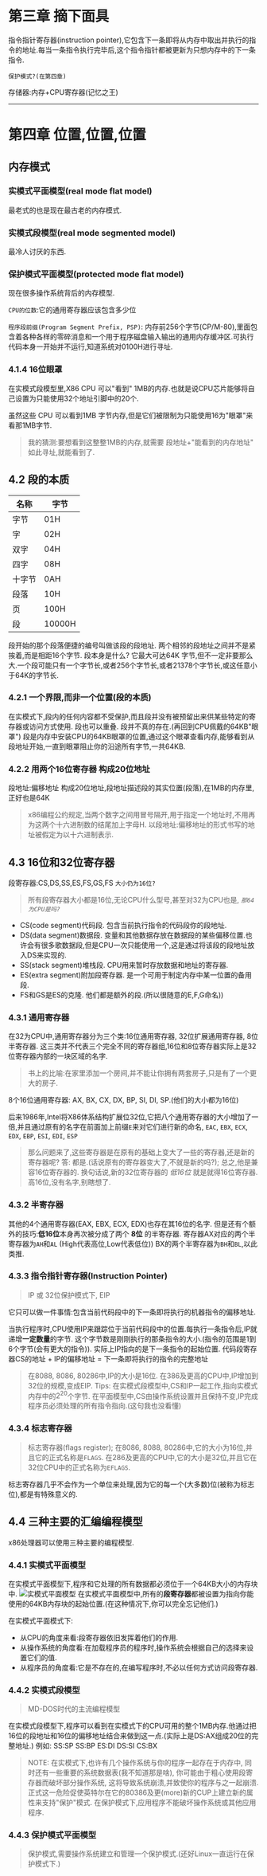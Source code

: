 # 第三章 摘下面具

指令指针寄存器(instruction pointer),它包含下一条即将从内存中取出并执行的指令的地址.每当一条指令执行完毕后,这个指令指针都被更新为只想内存中的下一条指令.

`保护模式?(在第四章)`

存储器:内存+CPU寄存器(记忆之王)

___

# 第四章 位置,位置,位置

## 内存模式

### 实模式平面模型(real mode flat model)

最老式的也是现在最古老的内存模式.

### 实模式段模型(real mode segmented model)

最冷人讨厌的东西.

### 保护模式平面模型(protected mode flat model)

现在很多操作系统背后的内存模型.

`CPU的位数`:它的通用寄存器应该包含多少位

`程序段前缀(Program Segment Prefix, PSP)`: 内存前256个字节(CP/M-80),里面包含着各种各样的零碎消息和一个用于程序磁盘输入输出的通用内存缓冲区.可执行代码本身一开始并不运行,知道系统对0100H进行寻址.

### 4.1.4 16位眼罩

在实模式段模型里,X86 CPU 可以"看到" 1MB的内存.也就是说CPU芯片能够将自己设置为只能使用32个地址引脚中的20个.

虽然这些 CPU 可以看到1MB 字节内存,但是它们被限制为只能使用16为"眼罩"来看那1MB字节.

> 我的猜测:要想看到这整整1MB的内存,就需要 段地址+"能看到的内存地址" 如此寻址,就能看到了.

## 4.2 段的本质

|名称|字节|
|---|---|
|字节 |01H|
|字 |  02H|
|双字| 04H|
|四字| 08H|
|十字节| 0AH|
|段落 | 10H|
|页  | 100H|
|段 |  10000H|

段开始的那个段落便捷的编号叫做该段的段地址.
两个相邻的段地址之间并不是紧挨着,而是相距16个字节.
段本身是什么?
    它最大可达64K 字节,但不一定非要那么大.一个段可能只有一个字节长,或者256个字节长,或者21378个字节长,或这任意小于64K的字节长.

### 4.2.1 一个界限,而非一个位置(段的本质)

在实模式下,段内的任何内容都不受保护,而且段并没有被预留出来供某些特定的寄存器或访问方式使用.
段也可以重叠.
段并不真的存在.(再回到CPU佩戴的64KB"眼罩")
段是内存中安装CPU的64KB眼罩的位置,通过这个眼罩查看内存,能够看到从段地址开始,一直到眼罩阻止你的沿途所有字节,一共64KB.

### 4.2.2 用两个16位寄存器 构成20位地址

段地址:偏移地址 构成20位地址,段地址描述段的其实位置(段落),在1MB的内存里,正好也是64K

> x86编程公约规定,当两个数字之间用冒号隔开,用于指定一个地址时,不用再为这两个十六进制数的结尾加上字母H.
> 以段地址:偏移地址的形式书写的地址被假定为以十六进制表示.

## 4.3 16位和32位寄存器

段寄存器:CS,DS,SS,ES,FS,GS,FS `大小仍为16位?`

>所有段寄存器大小都是16位,无论CPU什么型号,甚至对32为CPU也是,
>*`那64为CPU是吗?`*

* CS(code segment)代码段.  包含当前执行指令的代码段你的段地址.
* DS(data segment)数据段.  变量和其他数据存放在数据段的某些偏移位置.也许会有很多歌数据段,但是CPU一次只能使用一个,这是通过将该段的段地址放入DS来实现的.
* SS(stack segment)堆栈段.  CPU用来暂时存放数据和地址的寄存器.
* ES(extra segment)附加段寄存器. 是一个可用于制定内存中某一位置的备用段.
* FS和GS是ES的克隆. 他们都是额外的段.(所以很随意的E,F,G命名))

### 4.3.1 通用寄存器

在32为CPU中,通用寄存器分为三个类:16位通用寄存器, 32位扩展通用寄存器, 8位半寄存器.
这三类并不代表三个完全不同的寄存器组,16位和8位寄存器实际上是32位寄存器内部的一块区域的名字.

> 书上的比喻:在家里添加一个房间,并不能让你拥有两套房子,只是有了一个更大的房子.

8个16位通用寄存器: AX, BX, CX, DX, BP, SI, DI, SP.(他们的大小都为16位)

后来1986年,Intel将X86体系结构扩展位32位,它把八个通用寄存器的大小增加了一倍,并且通过原有的名字在前面加上前缀`E`来对它们进行新的命名,
`EAC`, `EBX`, `ECX`, `EDX`, `EBP`, `ESI`, `EDI`, `ESP`

> 那么问题来了,这些寄存器是在原有的基础上变大了一些的寄存器,还是新的寄存器呢?
> 答: 都是.(话说原有的寄存器变大了,不就是新的吗?); 总之,他是兼容16位寄存器的.
> 换句话说,新的32位寄存器的 *低16位* 就是就得16位寄存器.高16位,没有名字,别瞎想了.

### 4.3.2 半寄存器

其他的4个通用寄存器(EAX, EBX, ECX, EDX)也存在其16位的名字.
但是还有个额外的技巧:**低16位**本身再次被分成了两个 **8位** 的半寄存器.
寄存器AX对应的两个半寄存器为`AH`和`AL` (High代表高位,Low代表低位))
BX的两个半寄存器为`BH`和`BL`,以此类推.

### 4.3.3 指令指针寄存器(Instruction Pointer)

>IP 或 32位保护模式下, EIP

它只可以做一件事情:包含当前代码段中的下一条即将执行的机器指令的偏移地址.

当执行程序时,CPU使用IP来跟踪位于当前代码段中的位置.每执行一条指令后,IP就递增**一定数量**的字节.
这个字节数是刚刚执行的那条指令的大小.(指令的范围是1到6个字节(会有更大的指令)).
实际上IP指向的是下一条指令的起始位置.
代码段寄存器CS的地址 + IP的偏移地址 = 下一条即将执行的指令的完整地址

>在8088, 8086, 80286中,IP的大小是16位.
>在386及更高的CPU中,IP增加到32位的规模,变成EIP.
>Tips:
>在实模式段模型中,CS和IP一起工作,指向实模式内存中的$2^{20}$个字节.
>在平面模型中,CS由操作系统设置并且保持不变,IP完成程序员必须处理的所有指令指向.(这句我也没看懂)

### 4.3.4 标志寄存器

>标志寄存器(flags register); 在8086, 8088, 80286中,它的大小为16位,并且它的正式名称是`FLAGS`.
>在286及更高的CPU中,它的大小是32位,并且它在32位CPU中的正式名称为`EFLAGS`.

标志寄存器几乎不会作为一个单位来处理,因为它的每一个(大多数)位(被称为标志位),都是有特殊意义的.

## 4.4 三种主要的汇编编程模型

x86处理器可以使用三种主要的编程模型.

### 4.4.1 实模式平面模型

在实模式平面模型下,程序和它处理的所有数据都必须位于一个64KB大小的内存块中.
![实模式平面模型][4-8]
在实模式平面模型中,所有的**段寄存器**都被设置为指向你能使用的64KB内存块的起始位置.(在这种情况下,你可以完全忘记他们.)

在实模式平面模式下:

* 从CPU的角度来看:段寄存器依旧发挥着他们的作用.
* 从操作系统的角度看:在加载程序员的程序时,操作系统会根据自己的选择来设置它们的值.
* 从程序员的角度看:它是不存在的,在编写程序时,不必以任何方式访问段寄存器.

### 4.4.2 实模式段模型

> MD-DOS时代的主流编程模型

在实模式段模型下,程序可以看到在实模式下的CPU可用的整个1MB内存.他通过把16位的段地址和16位的偏移地址结合来做到这一点.(实际上是DS:AX组成20位的完整地址.)
例如:
    SS:SP
    SS:BP
    ES:DI
    DS:SI
    CS:BX

>NOTE:
在实模式下,也许有几个操作系统与你的程序一起存在于内存中,
同时还有一些重要的系统数据表(我不知道那是啥),
你可能由于粗心使用段寄存器而破坏部分操作系统,
这将导致系统崩溃,并致使你的程序与之一起崩溃.
正式这一危险促使英特尔在它的80386及更(more)新的CUP上建立新的属性来支持"保护"模式.
在保护模式下,应用程序不能破坏操作系统或其他应用程序.

### 4.4.3 保护模式平面模型

>保护模式,需要操作系统建立和管理一个保护模式.(还好Linux一直运行在保护模式下.)


















[4-8]:./picture/4-8.png